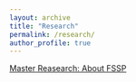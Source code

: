 ```yaml
---
layout: archive
title: "Research"
permalink: /research/
author_profile: true
---
```


[Master Reasearch: About FSSP](_pages/mr.md)

